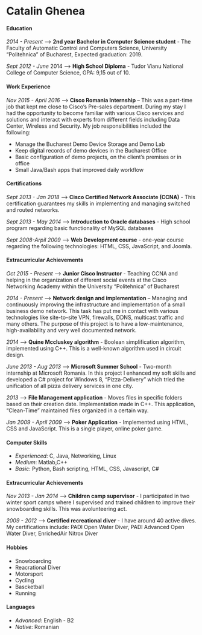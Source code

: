 # Catalin Ghenea

#### 	Education 
*2014 - Present* --> **2nd year Bachelor in Computer Science student** - The Faculty of Automatic Control and Computers Science, University “Politehnica” of Bucharest, Expected graduation: 2019.   

*Sept 2012 - June* 2014 --> **High School Diploma** - Tudor Vianu National College of Computer Science, GPA: 9,15 out of 10.




#### 	Work Experience 
*Nov 2015 - April 2016* --> **Cisco Romania Internship** – This was a part-time job that kept me close to Cisco’s Pre-sales department. During my stay I had the opportunity to become familiar with various Cisco services and solutions and interact with experts from different fields including Data Center, Wireless and Security. My job responsibilities included the following: 
+ Manage the Bucharest Demo Device Storage and Demo Lab 
+ Keep digital records of demo devices in the Bucharest Office 
+ Basic configuration of demo projects, on the client’s premises or in office 
+ Small Java/Bash apps that improved daily workflow 




#### 	Certifications

*Sept 2013 - Jan 2018* --> **Cisco Certified Network Associate (CCNA)** - This certification guarantees my skills in implementing and managing switched and routed networks. 

*Sept 2013 - May 2014* --> **Introduction to Oracle databases** - High school program regarding basic functionality of MySQL databases

*Sept 2008-Arpil 2009* --> **Web Development course** - one-year course regarding the following technologies: HTML, CSS, JavaScript, and Joomla.




#### 	Extracurricular Achievements 

*Oct 2015 - Present* --> **Junior Cisco Instructor** - Teaching CCNA and helping in the organization of different social events at the Cisco Networking Academy within the University “Politehnica” of Bucharest

*2014 - Present* --> **Network design and implementation** – Managing and continuously improving the infrastructure and implementation of a small business demo network. This task has put me in contact with various technologies like site-to-site VPN, firewalls, DDNS, multicast traffic and many others. The purpose of this project is to have a low-maintenance, high-availability and very well documented network.

*2014* --> **Quine Mccluskey algorithm** - Boolean simplification algorithm, implemented using C++. This is a well-known algorithm used in circuit design.

*June 2013 - Aug 2013* --> **Microsoft Summer School** - Two-month internship at Microsoft Romania. In this project I enhanced my soft skills and developed a C# project for Windows 8, “Pizza-Delivery” which tried the unification of all pizza delivery services in one city.

*2013* --> **File Management application** - Moves files in specific folders based on their creation date. Implementation made in C++. This application, “Clean-Time” maintained files organized in a certain way.

*Jan 2009 - April 2009* --> **Poker Application** - Implemented using HTML, CSS and JavaScript. This is a single player, online poker game. 




#### 	Computer Skills
+ *Experienced*: C, Java, Networking, Linux
+ *Medium*: Matlab,C++
+ *Basic*: Python, Bash scripting, HTML, CSS, Javascript, C#




#### 	Extracurricular Achievements 
*Nov 2013 - Jan 2014* --> **Children camp supervisor** - I participated in two winter sport camps where I supervised and trained children to improve their snowboarding skills. This was avolunteering act.

*2009 - 2012* --> **Certified recreational diver** - I have around 40 active dives. My certifications include: PADI Open Water Diver, PADI Advanced Open Water Diver, EnrichedAir Nitrox Diver



#### 	Hobbies
+ Snowboarding
+ Reacrational Diver
+ Motorsport
+ Cycling
+ Bascketball
+ Running

#### 	Languages
+ *Advanced*: English - B2
+ *Native*: Romanian

